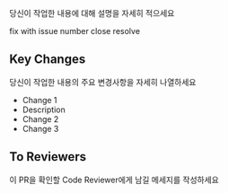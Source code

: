 당신이 작업한 내용에 대해 설명을 자세히 적으세요

<!-- Choose type of work you do -->

fix with issue number
close
resolve

## Key Changes

당신이 작업한 내용의 주요 변경사항을 자세히 나열하세요

- Change 1
 - Description
- Change 2
- Change 3

## To Reviewers

이 PR을 확인할 Code Reviewer에게 남길 메세지를 작성하세요

